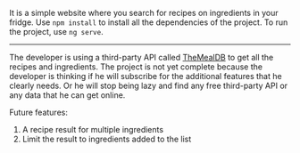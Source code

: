 It is a simple website where you search for recipes on ingredients in your fridge. Use `npm install` to install all the dependencies of the project. To run the project, use `ng serve`.

----------
The developer is using a third-party API called [TheMealDB](https://www.themealdb.com/) to get all the recipes and ingredients. The project is not yet complete because the developer is thinking if he will subscribe for the additional features that he clearly needs. Or he will stop being lazy and find any free third-party API or any data that he can get online.

Future features:

1. A recipe result for multiple ingredients
2. Limit the result to ingredients added to the list
